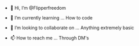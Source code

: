 - 👋 Hi, I’m @Flipperfreedom

- 🌱 I’m currently learning ... How to code
- 💞️ I’m looking to collaborate on ... Anything extremely basic
- 📫 How to reach me ... Through DM's

<!---
Flipperfreedom/Flipperfreedom is a ✨ special ✨ repository because its `README.md` (this file) appears on your GitHub profile.
You can click the Preview link to take a look at your changes.
--->
